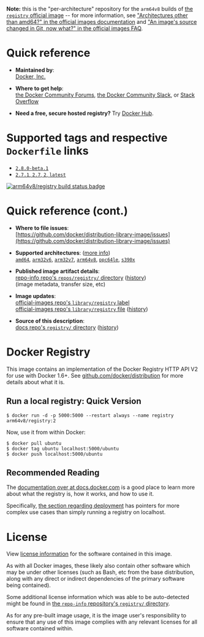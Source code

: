 <!--

********************************************************************************

WARNING:

    DO NOT EDIT "registry/README.md"

    IT IS AUTO-GENERATED

    (from the other files in "registry/" combined with a set of templates)

********************************************************************************

-->

**Note:** this is the "per-architecture" repository for the `arm64v8` builds of [the `registry` official image](https://hub.docker.com/_/registry) -- for more information, see ["Architectures other than amd64?" in the official images documentation](https://github.com/docker-library/official-images#architectures-other-than-amd64) and ["An image's source changed in Git, now what?" in the official images FAQ](https://github.com/docker-library/faq#an-images-source-changed-in-git-now-what).

# Quick reference

-	**Maintained by**:  
	[Docker, Inc.](https://github.com/docker/distribution-library-image)

-	**Where to get help**:  
	[the Docker Community Forums](https://forums.docker.com/), [the Docker Community Slack](https://dockr.ly/slack), or [Stack Overflow](https://stackoverflow.com/search?tab=newest&q=docker)

-	**Need a free, secure hosted registry?** Try [Docker Hub](https://www.docker.com/pricing).

# Supported tags and respective `Dockerfile` links

-	[`2.8.0-beta.1`](https://github.com/docker/distribution-library-image/blob/c70c2acb365928f10bfc7706cc0f3f4d16f7427b/Dockerfile)
-	[`2.7.1`, `2.7`, `2`, `latest`](https://github.com/docker/distribution-library-image/blob/ab00e8dae12d4515ed259015eab771ec92e92dd4/arm64/Dockerfile)

[![arm64v8/registry build status badge](https://img.shields.io/jenkins/s/https/doi-janky.infosiftr.net/job/multiarch/job/arm64v8/job/registry.svg?label=arm64v8/registry%20%20build%20job)](https://doi-janky.infosiftr.net/job/multiarch/job/arm64v8/job/registry/)

# Quick reference (cont.)

-	**Where to file issues**:  
	[https://github.com/docker/distribution-library-image/issues](https://github.com/docker/distribution-library-image/issues)

-	**Supported architectures**: ([more info](https://github.com/docker-library/official-images#architectures-other-than-amd64))  
	[`amd64`](https://hub.docker.com/r/amd64/registry/), [`arm32v6`](https://hub.docker.com/r/arm32v6/registry/), [`arm32v7`](https://hub.docker.com/r/arm32v7/registry/), [`arm64v8`](https://hub.docker.com/r/arm64v8/registry/), [`ppc64le`](https://hub.docker.com/r/ppc64le/registry/), [`s390x`](https://hub.docker.com/r/s390x/registry/)

-	**Published image artifact details**:  
	[repo-info repo's `repos/registry/` directory](https://github.com/docker-library/repo-info/blob/master/repos/registry) ([history](https://github.com/docker-library/repo-info/commits/master/repos/registry))  
	(image metadata, transfer size, etc)

-	**Image updates**:  
	[official-images repo's `library/registry` label](https://github.com/docker-library/official-images/issues?q=label%3Alibrary%2Fregistry)  
	[official-images repo's `library/registry` file](https://github.com/docker-library/official-images/blob/master/library/registry) ([history](https://github.com/docker-library/official-images/commits/master/library/registry))

-	**Source of this description**:  
	[docs repo's `registry/` directory](https://github.com/docker-library/docs/tree/master/registry) ([history](https://github.com/docker-library/docs/commits/master/registry))

# Docker Registry

This image contains an implementation of the Docker Registry HTTP API V2 for use with Docker 1.6+. See [github.com/docker/distribution](https://github.com/docker/distribution) for more details about what it is.

## Run a local registry: Quick Version

```console
$ docker run -d -p 5000:5000 --restart always --name registry arm64v8/registry:2
```

Now, use it from within Docker:

```console
$ docker pull ubuntu
$ docker tag ubuntu localhost:5000/ubuntu
$ docker push localhost:5000/ubuntu
```

## Recommended Reading

The [documentation over at docs.docker.com](https://docs.docker.com/registry/) is a good place to learn more about what the registry is, how it works, and how to use it.

Specifically, [the section regarding deployment](https://docs.docker.com/registry/deploying/) has pointers for more complex use cases than simply running a registry on localhost.

# License

View [license information](https://github.com/docker/distribution/blob/master/LICENSE) for the software contained in this image.

As with all Docker images, these likely also contain other software which may be under other licenses (such as Bash, etc from the base distribution, along with any direct or indirect dependencies of the primary software being contained).

Some additional license information which was able to be auto-detected might be found in [the `repo-info` repository's `registry/` directory](https://github.com/docker-library/repo-info/tree/master/repos/registry).

As for any pre-built image usage, it is the image user's responsibility to ensure that any use of this image complies with any relevant licenses for all software contained within.
